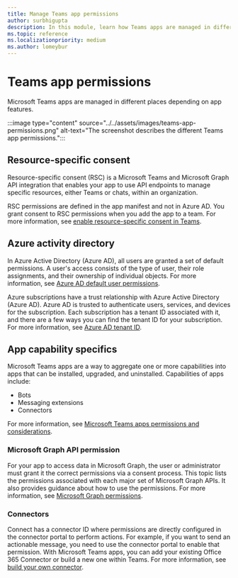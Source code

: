 ```yaml
---
title: Manage Teams app permissions
author: surbhigupta
description: In this module, learn how Teams apps are managed in different places based on the feature.
ms.topic: reference
ms.localizationpriority: medium
ms.author: lomeybur
---
```


# Teams app permissions

Microsoft Teams apps are managed in different places depending on app features.

:::image type="content" source="../../assets/images/teams-app-permissions.png" alt-text="The screenshot describes the different Teams app permissions.":::

## Resource-specific consent

Resource-specific consent (RSC) is a Microsoft Teams and Microsoft Graph API integration that enables your app to use API endpoints to manage specific resources, either Teams or chats, within an organization.

RSC permissions are defined in the app manifest and not in Azure AD. You grant consent to RSC permissions when you add the app to a team. For more information, see [enable resource-specific consent in Teams](../rsc/resource-specific-consent.md).

## Azure activity directory

In Azure Active Directory (Azure AD), all users are granted a set of default permissions. A user's access consists of the type of user, their role assignments, and their ownership of individual objects. For more information, see [Azure AD default user permissions](/azure/active-directory/fundamentals/users-default-permissions).

Azure subscriptions have a trust relationship with Azure Active Directory (Azure AD). Azure AD is trusted to authenticate users, services, and devices for the subscription. Each subscription has a tenant ID associated with it, and there are a few ways you can find the tenant ID for your subscription. For more information, see [Azure AD tenant ID](/azure/active-directory/fundamentals/active-directory-how-to-find-tenant).

## App capability specifics

Microsoft Teams apps are a way to aggregate one or more capabilities into apps that can be installed, upgraded, and uninstalled. Capabilities of apps include:

* Bots
* Messaging extensions
* Connectors

For more information, see [Microsoft Teams apps permissions and considerations](/microsoftteams/app-permissions).

### Microsoft Graph API permission

For your app to access data in Microsoft Graph, the user or administrator must grant it the correct permissions via a consent process. This topic lists the permissions associated with each major set of Microsoft Graph APIs. It also provides guidance about how to use the permissions. For more information, see [Microsoft Graph permissions](/graph/permissions-reference).

### Connectors

Connect has a connector ID where permissions are directly configured in the connector portal to perform actions. For example, if you want to send an actionable message, you need to use the connector portal to enable that permission. With Microsoft Teams apps, you can add your existing Office 365 Connector or build a new one within Teams. For more information, see [build your own connector](/outlook/actionable-messages/connectors-dev-dashboard).
